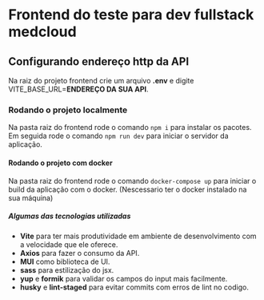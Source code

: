 # Frontend do teste para dev fullstack medcloud

## Configurando endereço http da API

Na raiz do projeto frontend crie um arquivo **.env** e digite VITE_BASE_URL=**ENDEREÇO DA SUA API**.

### Rodando o projeto localmente

Na pasta raiz do frontend rode o comando `npm i` para instalar os pacotes.
Em seguida rode o comando `npm run dev` para iniciar o servidor da aplicação.

#### Rodando o projeto com docker

Na pasta raiz do frontend rode o comando `docker-compose up` para iniciar o build da aplicação com o docker. (Nescessario ter o docker instalado na sua máquina)

##### Algumas das tecnologias utilizadas

-   **Vite** para ter mais produtividade em ambiente de desenvolvimento com a velocidade que ele oferece.
-   **Axios** para fazer o consumo da API.
-   **MUI** como biblioteca de UI.
-   **sass** para estilização do jsx.
-   **yup** e **formik** para validar os campos do input mais facilmente.
-   **husky** e **lint-staged** para evitar commits com erros de lint no codigo.
